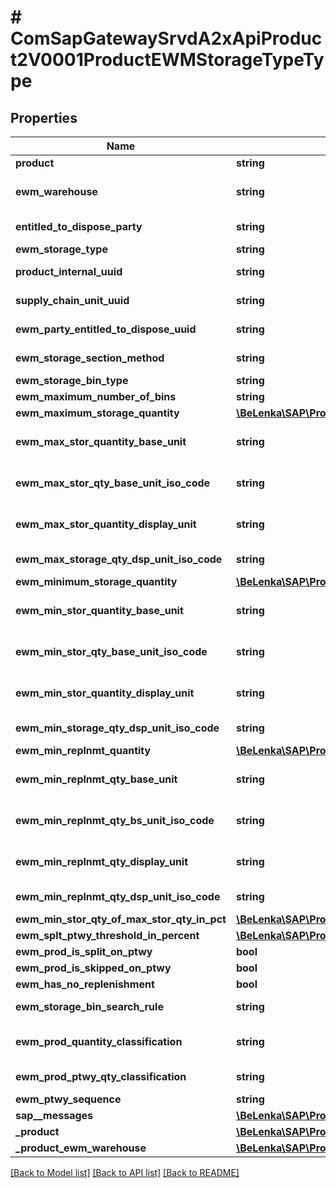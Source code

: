 # # ComSapGatewaySrvdA2xApiProduct2V0001ProductEWMStorageTypeType

## Properties

Name | Type | Description | Notes
------------ | ------------- | ------------- | -------------
**product** | **string** | Product Number | [optional]
**ewm_warehouse** | **string** | Warehouse Number/Warehouse Complex | [optional]
**entitled_to_dispose_party** | **string** | Business Partner Number | [optional]
**ewm_storage_type** | **string** |  | [optional]
**product_internal_uuid** | **string** | Internal Number (UID) for Product | [optional]
**supply_chain_unit_uuid** | **string** | Supply Chain Unit GUID | [optional]
**ewm_party_entitled_to_dispose_uuid** | **string** | Party Entitled to Dispose (GUID) | [optional]
**ewm_storage_section_method** | **string** | Storage Section Indicator | [optional]
**ewm_storage_bin_type** | **string** |  | [optional]
**ewm_maximum_number_of_bins** | **string** |  | [optional]
**ewm_maximum_storage_quantity** | [**\BeLenka\SAP\ProductODV4\Model\MaximumQuantity**](MaximumQuantity.md) |  | [optional]
**ewm_max_stor_quantity_base_unit** | **string** | Base Unit of Measure - No Conversion Routine | [optional]
**ewm_max_stor_qty_base_unit_iso_code** | **string** | Base unit of measure in ISO code | [optional]
**ewm_max_stor_quantity_display_unit** | **string** | Base Unit of Measure - No Conversion Routine | [optional]
**ewm_max_storage_qty_dsp_unit_iso_code** | **string** | ISO Code for Unit of Measurement | [optional]
**ewm_minimum_storage_quantity** | [**\BeLenka\SAP\ProductODV4\Model\MinimumQuantity**](MinimumQuantity.md) |  | [optional]
**ewm_min_stor_quantity_base_unit** | **string** | Base Unit of Measure - No Conversion Routine | [optional]
**ewm_min_stor_qty_base_unit_iso_code** | **string** | Base unit of measure in ISO code | [optional]
**ewm_min_stor_quantity_display_unit** | **string** | Base Unit of Measure - No Conversion Routine | [optional]
**ewm_min_storage_qty_dsp_unit_iso_code** | **string** | ISO Code for Unit of Measurement | [optional]
**ewm_min_replnmt_quantity** | [**\BeLenka\SAP\ProductODV4\Model\MinReplenishQty**](MinReplenishQty.md) |  | [optional]
**ewm_min_replnmt_qty_base_unit** | **string** | Base Unit of Measure - No Conversion Routine | [optional]
**ewm_min_replnmt_qty_bs_unit_iso_code** | **string** | Base unit of measure in ISO code | [optional]
**ewm_min_replnmt_qty_display_unit** | **string** | Base Unit of Measure - No Conversion Routine | [optional]
**ewm_min_replnmt_qty_dsp_unit_iso_code** | **string** | ISO Code for Unit of Measurement | [optional]
**ewm_min_stor_qty_of_max_stor_qty_in_pct** | [**\BeLenka\SAP\ProductODV4\Model\MaxMinQty**](MaxMinQty.md) |  | [optional]
**ewm_splt_ptwy_threshold_in_percent** | [**\BeLenka\SAP\ProductODV4\Model\ThrshldAddition**](ThrshldAddition.md) |  | [optional]
**ewm_prod_is_split_on_ptwy** | **bool** |  | [optional]
**ewm_prod_is_skipped_on_ptwy** | **bool** |  | [optional]
**ewm_has_no_replenishment** | **bool** |  | [optional]
**ewm_storage_bin_search_rule** | **string** | Sort Rule for Empty Storage Bin Search | [optional]
**ewm_prod_quantity_classification** | **string** | Quantity Classification in Warehouse | [optional]
**ewm_prod_ptwy_qty_classification** | **string** | Putaway Quantity Classification | [optional]
**ewm_ptwy_sequence** | **string** | Putaway Sequence | [optional]
**sap__messages** | [**\BeLenka\SAP\ProductODV4\Model\ComSapGatewaySrvdA2xApiProduct2V0001SAPMessage[]**](ComSapGatewaySrvdA2xApiProduct2V0001SAPMessage.md) |  | [optional]
**_product** | [**\BeLenka\SAP\ProductODV4\Model\ComSapGatewaySrvdA2xApiProduct2V0001ProductType**](ComSapGatewaySrvdA2xApiProduct2V0001ProductType.md) |  | [optional]
**_product_ewm_warehouse** | [**\BeLenka\SAP\ProductODV4\Model\ComSapGatewaySrvdA2xApiProduct2V0001ProductEWMWarehouseType**](ComSapGatewaySrvdA2xApiProduct2V0001ProductEWMWarehouseType.md) |  | [optional]

[[Back to Model list]](../../README.md#models) [[Back to API list]](../../README.md#endpoints) [[Back to README]](../../README.md)
